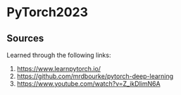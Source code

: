# PyTorch2023
## Sources
Learned through the following links:
1. https://www.learnpytorch.io/
2. https://github.com/mrdbourke/pytorch-deep-learning
3. https://www.youtube.com/watch?v=Z_ikDlimN6A
